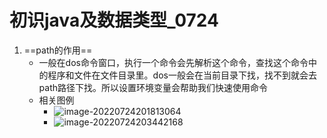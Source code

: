 # 初识java及数据类型_0724

1. ==path的作用==
   + 一般在dos命令窗口，执行一个命令会先解析这个命令，查找这个命令中的程序和文件在文件目录里。dos一般会在当前目录下找，找不到就会去path路径下找。所以设置环境变量会帮助我们快速使用命令
   + 相关图例
     + ![image-20220724201813064](https://dawn1314.oss-cn-beijing.aliyuncs.com/typora202207251011246.png)
     + ![image-20220724203442168](https://dawn1314.oss-cn-beijing.aliyuncs.com/typora202207251011582.png)